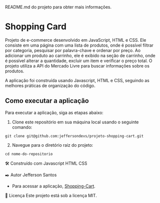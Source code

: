 README.md do projeto para obter mais informações.

# Shopping Card

Projeto de e-commerce desenvolvido em JavaScript, HTML e CSS. Ele consiste em uma página com uma lista de produtos, onde é possível filtrar por categoria, pesquisar por palavra-chave e ordenar por preço. Ao adicionar um produto ao carrinho, ele é exibido na seção de carrinho, onde é possível alterar a quantidade, excluir um item e verificar o preço total. O projeto utiliza a API do Mercado Livre para buscar informações sobre os produtos.

A aplicação foi construída usando Javascript, HTML e CSS, seguindo as melhores práticas de organização do código.

## Como executar a aplicação

Para executar a aplicação, siga as etapas abaixo:

1. Clone este repositório em sua máquina local usando o seguinte comando:
```
git clone git@github.com:jeffersondevs/projeto-shopping-cart.git
```

2. Navegue para o diretório raiz do projeto:
```
cd nome-do-repositorio
```

🛠️ Construído com
Javascript
HTML
CSS

✒️ Autor Jefferson Santos 
- Para acessar a aplicação, [Shopping-Cart]([https://example.com](https://644e96a401e7386a105212c8--fastidious-sorbet-4a4c76.netlify.app/)).

📄 Licença
Este projeto está sob a licença MIT.
